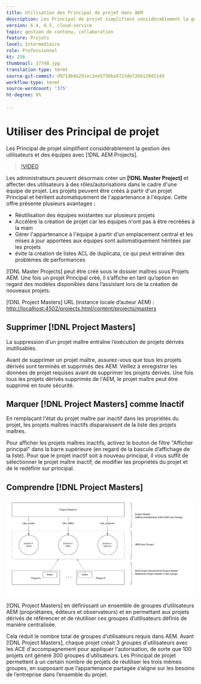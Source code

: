 ```yaml
---
title: Utilisation des Principal de projet dans AEM
description: Les Principal de projet simplifient considérablement la gestion des utilisateurs et des équipes avec les projets AEM.
version: 6.4, 6.5, cloud-service
topic: gestion de contenu, collaboration
feature: Projets
level: Intermédiaire
role: Professionnel
kt: 256
thumbnail: 17740.jpg
translation-type: tm+mt
source-git-commit: d9714b9a291ec3ee5f3dba9723de72bb120d2149
workflow-type: tm+mt
source-wordcount: '375'
ht-degree: 0%

---
```



# Utiliser des Principal de projet

Les Principal de projet simplifient considérablement la gestion des utilisateurs et des équipes avec [!DNL AEM Projects].

>[!VIDEO](https://video.tv.adobe.com/v/17740/?quality=12&learn=on)

Les administrateurs peuvent désormais créer un **[!DNL Master Project]** et affecter des utilisateurs à des rôles/autorisations dans le cadre d&#39;une équipe de projet. Les projets peuvent être créés à partir d&#39;un projet Principal et héritent automatiquement de l&#39;appartenance à l&#39;équipe. Cette offre présente plusieurs avantages :

* Réutilisation des équipes existantes sur plusieurs projets
* Accélère la création de projet car les équipes n&#39;ont pas à être recréées à la main
* Gérer l&#39;appartenance à l&#39;équipe à partir d&#39;un emplacement central et les mises à jour apportées aux équipes sont automatiquement héritées par les projets
* évite la création de listes ACL de duplicata, ce qui peut entraîner des problèmes de performances

[!DNL Master Projects] peut être créé sous le dossier   maîtres sous Projets AEM. Une fois un projet Principal créé, il s’affiche en tant qu’option en regard des modèles disponibles dans l’assistant lors de la création de nouveaux projets.

[!DNL Project Masters] URL (instance locale d’auteur AEM) :  [http://localhost:4502/projects.html/content/projects/masters](http://localhost:4502/projects.html/content/projects/masters)

## Supprimer [!DNL Project Masters]

La suppression d’un projet maître entraîne l’exécution de projets dérivés inutilisables.

Avant de supprimer un projet maître, assurez-vous que tous les projets dérivés sont terminés et supprimés des AEM. Veillez à enregistrer les données de projet requises avant de supprimer les projets dérivés. Une fois tous les projets dérivés supprimés de l&#39;AEM, le projet maître peut être supprimé en toute sécurité.

## Marquer [!DNL Project Masters] comme Inactif

En remplaçant l&#39;état du projet maître par inactif dans les propriétés du projet, les projets maîtres inactifs disparaissent de la liste des projets maîtres.

Pour afficher les projets maîtres inactifs, activez le bouton de filtre &quot;Afficher principal&quot; dans la barre supérieure (en regard de la bascule d’affichage de la liste). Pour que le projet inactif soit à nouveau principal, il vous suffit de sélectionner le projet maître inactif, de modifier les propriétés du projet et de le redéfinir sur principal.

## Comprendre [!DNL Project Masters]

![Vue technique du responsable de projet](assets/use-project-masters/project-masters-architecture.png)

[!DNL Project Masters] en définissant un ensemble de groupes d’utilisateurs AEM (propriétaires, éditeurs et observateurs) et en permettant aux projets dérivés de référencer et de réutiliser ces groupes d’utilisateurs définis de manière centralisée.

Cela réduit le nombre total de groupes d’utilisateurs requis dans AEM. Avant [!DNL Project Masters], chaque projet créait 3 groupes d&#39;utilisateurs avec les ACE d&#39;accompagnement pour appliquer l&#39;autorisation, de sorte que 100 projets ont généré 300 groupes d&#39;utilisateurs. Les Principal de projet permettent à un certain nombre de projets de réutiliser les trois mêmes groupes, en supposant que l’appartenance partagée s’aligne sur les besoins de l’entreprise dans l’ensemble du projet.
